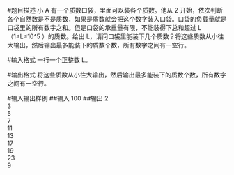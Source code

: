 #题目描述
小 A 有一个质数口袋，里面可以装各个质数。他从 2 开始，依次判断各个自然数是不是质数，如果是质数就会把这个数字装入口袋。口袋的负载量就是口袋里的所有数字之和。但是口袋的承重量有限，不能装得下总和超过 L（1≤L≤10^5
）的质数。给出 L，请问口袋里能装下几个质数？将这些质数从小往大输出，然后输出最多能装下的质数个数，所有数字之间有一空行。

#输入格式
一行一个正整数 L。

#输出格式
将这些质数从小往大输出，然后输出最多能装下的质数个数，所有数字之间有一空行。

#输入输出样例
##输入
100
##输出
2\
3\
5\
7\
11\
13\
17\
19\
23\
9